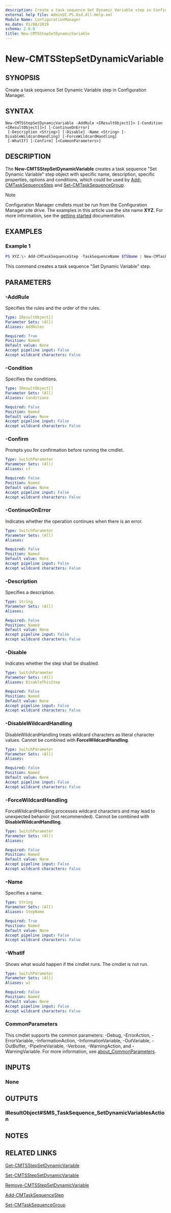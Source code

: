```yaml
---
description: Create a task sequence Set Dynamic Variable step in Configuration Manager.
external help file: AdminUI.PS.Osd.dll-Help.xml
Module Name: ConfigurationManager
ms.date: 01/08/2019
schema: 2.0.0
title: New-CMTSStepSetDynamicVariable
---
```


# New-CMTSStepSetDynamicVariable

## SYNOPSIS

Create a task sequence Set Dynamic Variable step in Configuration Manager.

## SYNTAX

```
New-CMTSStepSetDynamicVariable -AddRule <IResultObject[]> [-Condition <IResultObject[]>] [-ContinueOnError]
 [-Description <String>] [-Disable] -Name <String> [-DisableWildcardHandling] [-ForceWildcardHandling]
 [-WhatIf] [-Confirm] [<CommonParameters>]
```

## DESCRIPTION

The **New-CMTSStepSetDynamicVariable** creates a task sequence "Set Dynamic Variable" step object with specific name, description, specific properties, options and conditions, which could be used by [Add-CMTaskSequenceStep](./Add-CMTaskSequenceStep.md) and [Set-CMTaskSequenceGroup](./Set-CMTaskSequenceGroup.md).

> [!NOTE]
> Configuration Manager cmdlets must be run from the Configuration Manager site drive.
> The examples in this article use the site name **XYZ**. For more information, see the
> [getting started](/powershell/sccm/overview) documentation.

## EXAMPLES

### Example 1

```powershell
PS XYZ:\> Add-CMTaskSequenceStep -TaskSequenceName $TSName | New-CMTaskSequenceStepSetDynamicVariable -Name $name -Description $description -Condition ($cd1,$cd2) -AddRule ($rule1)
```

This command creates a task sequence "Set Dynamic Variable" step.

## PARAMETERS

### -AddRule

Specifies the rules and the order of the rules.

```yaml
Type: IResultObject[]
Parameter Sets: (All)
Aliases: AddRules

Required: True
Position: Named
Default value: None
Accept pipeline input: False
Accept wildcard characters: False
```

### -Condition

Specifies the conditions.

```yaml
Type: IResultObject[]
Parameter Sets: (All)
Aliases: Conditions

Required: False
Position: Named
Default value: None
Accept pipeline input: False
Accept wildcard characters: False
```

### -Confirm

Prompts you for confirmation before running the cmdlet.

```yaml
Type: SwitchParameter
Parameter Sets: (All)
Aliases: cf

Required: False
Position: Named
Default value: None
Accept pipeline input: False
Accept wildcard characters: False
```

### -ContinueOnError

Indicates whether the operation continues when there is an error.

```yaml
Type: SwitchParameter
Parameter Sets: (All)
Aliases:

Required: False
Position: Named
Default value: None
Accept pipeline input: False
Accept wildcard characters: False
```

### -Description

Specifies a description.

```yaml
Type: String
Parameter Sets: (All)
Aliases:

Required: False
Position: Named
Default value: None
Accept pipeline input: False
Accept wildcard characters: False
```

### -Disable

Indicates whether the step shall be disabled.

```yaml
Type: SwitchParameter
Parameter Sets: (All)
Aliases: DisableThisStep

Required: False
Position: Named
Default value: None
Accept pipeline input: False
Accept wildcard characters: False
```

### -DisableWildcardHandling

DisableWildcardHandling treats wildcard characters as literal character values. Cannot be combined with **ForceWildcardHandling**.

```yaml
Type: SwitchParameter
Parameter Sets: (All)
Aliases:

Required: False
Position: Named
Default value: None
Accept pipeline input: False
Accept wildcard characters: False
```

### -ForceWildcardHandling

ForceWildcardHandling processes wildcard characters and may lead to unexpected behavior (not recommended). Cannot be combined with **DisableWildcardHandling**.

```yaml
Type: SwitchParameter
Parameter Sets: (All)
Aliases:

Required: False
Position: Named
Default value: None
Accept pipeline input: False
Accept wildcard characters: False
```

### -Name

Specifies a name.

```yaml
Type: String
Parameter Sets: (All)
Aliases: StepName

Required: True
Position: Named
Default value: None
Accept pipeline input: False
Accept wildcard characters: False
```

### -WhatIf

Shows what would happen if the cmdlet runs.
The cmdlet is not run.

```yaml
Type: SwitchParameter
Parameter Sets: (All)
Aliases: wi

Required: False
Position: Named
Default value: None
Accept pipeline input: False
Accept wildcard characters: False
```

### CommonParameters
This cmdlet supports the common parameters: -Debug, -ErrorAction, -ErrorVariable, -InformationAction, -InformationVariable, -OutVariable, -OutBuffer, -PipelineVariable, -Verbose, -WarningAction, and -WarningVariable. For more information, see [about_CommonParameters](http://go.microsoft.com/fwlink/?LinkID=113216).

## INPUTS

### None

## OUTPUTS

### IResultObject#SMS_TaskSequence_SetDynamicVariablesAction

## NOTES

## RELATED LINKS

[Get-CMTSStepSetDynamicVariable](./Get-CMTSStepSetDynamicVariable.md)

[Set-CMTSStepSetDynamicVariable](./Set-CMTSStepSetDynamicVariable.md)

[Remove-CMTSStepSetDynamicVariable](./Remove-CMTSStepSetDynamicVariable.md)

[Add-CMTaskSequenceStep](Add-CMTaskSequenceStep.md)

[Set-CMTaskSequenceGroup](Set-CMTaskSequenceGroup.md)
